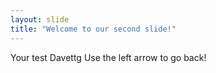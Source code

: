 ```yaml
---
layout: slide
title: "Welcome to our second slide!"
---
```

Your test Davettg
Use the left arrow to go back!
